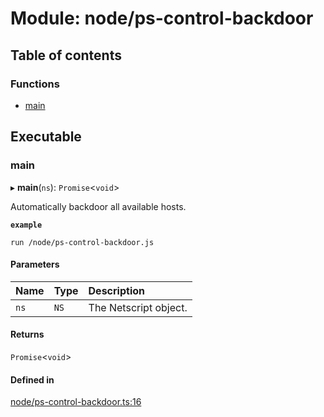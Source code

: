 # Module: node/ps-control-backdoor

## Table of contents

### Functions

- [main](../wiki/node.ps-control-backdoor#main)

## Executable

### main

▸ **main**(`ns`): `Promise`<`void`\>

Automatically backdoor all available hosts.

**`example`**
```shell
run /node/ps-control-backdoor.js
```

#### Parameters

| Name | Type | Description |
| :------ | :------ | :------ |
| `ns` | `NS` | The Netscript object. |

#### Returns

`Promise`<`void`\>

#### Defined in

[node/ps-control-backdoor.ts:16](https://github.com/vladzaharia/bitburner/blob/main/src/node/ps-control-backdoor.ts#L16)
